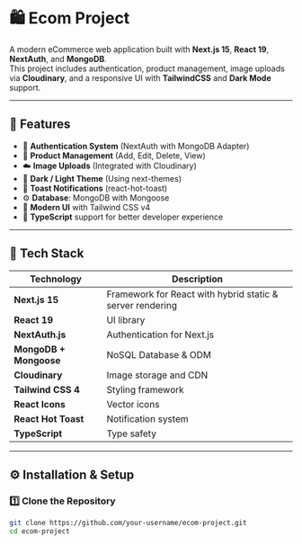 # 🛍️ Ecom Project

A modern eCommerce web application built with **Next.js 15**, **React 19**, **NextAuth**, and **MongoDB**.  
This project includes authentication, product management, image uploads via **Cloudinary**, and a responsive UI with **TailwindCSS** and **Dark Mode** support.

---

## 🚀 Features

- 🔐 **Authentication System** (NextAuth with MongoDB Adapter)
- 🛒 **Product Management** (Add, Edit, Delete, View)
- ☁️ **Image Uploads** (Integrated with Cloudinary)
- 🌙 **Dark / Light Theme** (Using next-themes)
- 🍞 **Toast Notifications** (react-hot-toast)
- ⚙️ **Database**: MongoDB with Mongoose
- 🧩 **Modern UI** with Tailwind CSS v4
- 🧠 **TypeScript** support for better developer experience

---

## 🧰 Tech Stack

| Technology             | Description                                               |
| ---------------------- | --------------------------------------------------------- |
| **Next.js 15**         | Framework for React with hybrid static & server rendering |
| **React 19**           | UI library                                                |
| **NextAuth.js**        | Authentication for Next.js                                |
| **MongoDB + Mongoose** | NoSQL Database & ODM                                      |
| **Cloudinary**         | Image storage and CDN                                     |
| **Tailwind CSS 4**     | Styling framework                                         |
| **React Icons**        | Vector icons                                              |
| **React Hot Toast**    | Notification system                                       |
| **TypeScript**         | Type safety                                               |

---

## ⚙️ Installation & Setup

### 1️⃣ Clone the Repository

```bash
git clone https://github.com/your-username/ecom-project.git
cd ecom-project
```

